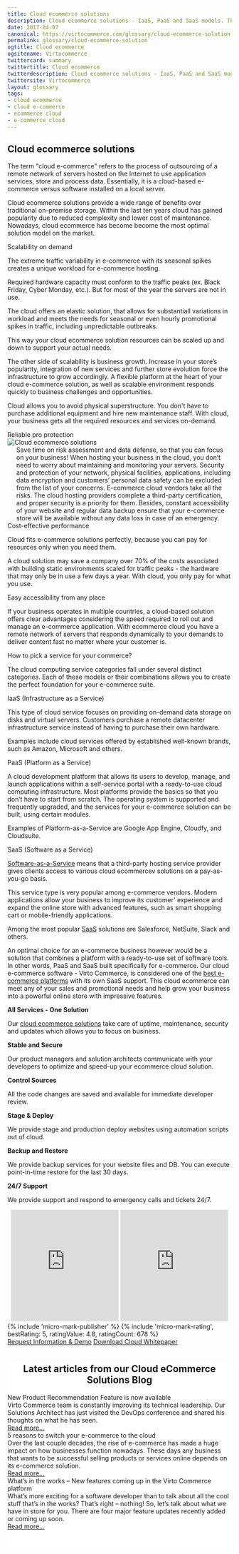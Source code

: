 ```yaml
---
title: Cloud ecommerce solutions
description: Cloud ecommerce solutions - IaaS, PaaS and SaaS models. The difference between various cloud-based application types.
date: 2017-04-07
canonical: https://virtocommerce.com/glossary/cloud-ecommerce-solution
permalink: glossary/cloud-ecommerce-solution
ogtitle: Cloud ecommerce
ogsitename: Virtocommerce
twittercard: summary
twittertitle: Cloud ecommerce
twitterdescription: Cloud ecommerce solutions - IaaS, PaaS and SaaS models. The difference between various cloud-based application types.
twittersite: Virtocommerce
layout: glossary
tags:
- cloud ecommerce
- cloud e-commerce
- ecommerce cloud
- e-commerce cloud
---
```

<section itemscope itemtype="http://schema.org/Article">
    <meta itemprop="author" content="Virtocommerce">
    <meta itemprop="datePublished" content="2017-09-06">
    <meta itemprop="dateModified" content="2018-02-22">
    <div itemprop="articleBody" class="business-cnt">
        <div itemprop="mainEntityOfPage" class="head __cart">
            <h1 itemprop="headline" class="title">Cloud ecommerce solutions</h1>
        </div>
        <div class="text">
            <p>The term "cloud e-commerce" refers to the process of outsourcing of a remote network of servers hosted on the Internet to use application services, store and process data. Essentially, it is a cloud-based e-commerce versus software installed on a local server.</p>
            <p>Cloud ecommerce solutions provide a wide range of benefits over traditional on-premise storage. Within the last ten years cloud has gained popularity due to reduced complexity and lower cost of maintenance. Nowadays, cloud ecommerce has become become the most optimal solution model on the market.</p>
        </div>
        <div class="section-title">Scalability on demand</div>
        <div class="text">
            <p>The extreme traffic variability in e-commerce with its seasonal spikes creates a unique workload for e-commerce hosting.</p>
            <p>Required hardware capacity must conform to the traffic peaks (ex. Black Friday, Cyber Monday, etc.). But for most of the year the servers are not in use.</p>
            <p>The cloud offers an elastic solution, that allows for substantiall variations in workload and meets the needs for seasonal or even hourly promotional spikes in traffic, including unpredictable outbreaks.</p>
            <p>This way your cloud ecommerce solution resources can be scaled up and down to support your actual needs.</p>
            <p>The other side of scalability is business growth. Increase in your store’s popularity, integration of new services and further store evolution force the infrastructure to grow accordingly. A flexible platform at the heart of your cloud e-commerce solution, as well as scalable environment responds quickly to business challenges and opportunities.</p>
            <p>Cloud allows you to avoid physical superstructure. You don't have to purchase additional equipment and hire new maintenance staff. With cloud, your business gets all the required resources and services on-demand.</p>
        </div>
        <div class="section-title">Reliable pro protection</div>
        <div class="row">
            <div class="col __col-30">
                <span itemprop="image" itemscope itemtype="https://schema.org/ImageObject">
                    <img itemprop="url contentUrl" alt="Cloud ecommerce solutions" src="assets/images/ecommerce-cloud.png" />
                    <meta itemprop="width" content="213">
                    <meta itemprop="height" content="160">
                </span>
            </div>
            <div class="col __col-70 text" style="margin-top: 0; padding-left: 20px;">
                Save time on risk assessment and data defense, so that you can focus on your business! When hosting your business in the cloud, you don’t need to worry about maintaining and monitoring your servers. Security and protection of your network, physical facilities, applications, including data encryption and customers’ personal data safety can be excluded from the list of your concerns. E-commerce cloud vendors take all the risks. The cloud hosting providers complete a third-party certification, and proper security is a priority for them. Besides, constant accessibility of your website and regular data backup ensure that your e-commerce store will be available without any data loss in case of an emergency.
            </div>
        </div>
        <div class="section-title">Cost-effective performance</div>
        <div class="text">
            <p>Cloud fits e-commerce solutions perfectly, because you can pay for resources only when you need them.</p>
            <p>A cloud solution may save a company over 70% of the costs associated with building static environments scaled for traffic peaks - the hardware that may only be in use a few days a year. With cloud, you only pay for what you use.</p>
        </div>
        <div class="section-title">Easy accessibility from any place</div>
        <div class="text">
            <p>If your business operates in multiple countries, a cloud-based solution offers clear advantages considering the speed required to roll out and manage an e-commerce application. With ecommerce cloud you have a remote network of servers that responds dynamically to your demands to deliver content fast no matter where your customer is.</p>
        </div>
        <div class="section-title">How to pick a service for your commerce?</div>
        <div class="text">
            <p>The cloud computing service categories fall under several distinct categories. Each of these models or their combinations allows you to create the perfect foundation for your e-commerce suite.</p>
        </div>
        <div class="section-title-h4">IaaS (Infrastructure as a Service)</div>
        <div class="text">
            <p>This type of cloud service focuses on providing on-demand data storage on disks and virtual servers. Customers purchase a remote datacenter infrastructure service instead of having to purchase their own hardware.</p>
            <p>Examples include cloud services offered by established well-known brands, such as Amazon, Microsoft and others.</p>
        </div>
        <div class="section-title-h4">PaaS (Platform as a Service)</div>
        <div class="text">
            <p>A cloud development platform that allows its users to develop, manage, and launch applications within a self-service portal with a ready-to-use cloud computing infrastructure. Most platforms provide the basics so that you don’t have to start from scratch. The operating system is supported and frequently upgraded, and the services for your e-commerce solution can be built, using certain modules.</p>
            <p>Examples of Platform-as-a-Service are Google App Engine, Cloudfy, and Cloudsuite.</p>
        </div>
        <div class="section-title-h4">SaaS (Software as a Service)</div>
        <div class="text">
            <p><a href="{{ '/glossary/saas-ecommerce' | absolute_url }}">Software-as-a-Service</a> means that a third-party hosting service provider gives clients access to various cloud ecommercev solutions on a pay-as-you-go basis.</p>
            <p>This service type is very popular among e-commerce vendors. Modern applications allow your business to improve its customer' experience and expand the online store with advanced features, such as smart shopping cart or mobile-friendly applications.</p>
            <p>Among the most popular <a href="{{ '/glossary/saas-ecommerce' | absolute_url }}">SaaS</a> solutions are Salesforce, NetSuite, Slack and others.</p>
            <p>An optimal choice for an e-commerce business however would be a solution that combines a platform with a ready-to-use set of software tools. In other words, PaaS and SaaS built specifically for e-commerce. Our cloud e-commerce software - Virto Commerce, is considered one of the <a href="{{ '/glossary/best-ecommerce-platforms' | absolute_url }}">best e-commerce platforms</a> with its own SaaS support. This cloud ecommerce can meet any of your sales and promotional needs and help grow your business into a powerful online store with impressive features.</p>
        </div>
        <div class="row">
            <div class="col-md-6">
                <strong>All Services - One Solution</strong>
                <p class="text">Our <a href="{{ '/enterprise-ecommerce-architecture' | absolute_url }}">cloud ecommerce solutions</a> take care of uptime, maintenance, security and updates which allows you to focus on business.</p>
            </div>
            <div class="col-md-6">
                <strong>Stable and Secure</strong>
                <p class="text">Our product managers and solution architects communicate with your developers to optimize and speed-up your ecommerce cloud solution.</p>
            </div>
        </div>
        <div class="row">
            <div class="col-md-6">
                <strong>Control Sources</strong>
                <p class="text">All the code changes are saved and available for immediate developer review.</p>
            </div>
            <div class="col-md-6">
                <strong>Stage & Deploy</strong>
                <p class="text">We provide stage and production deploy websites using automation scripts out of cloud.</p>
            </div>
        </div>
        <div class="row">
            <div class="col-md-6">
                <strong>Backup and Restore</strong>
                <p class="text">We provide backup services for your website files and DB. You can execute point-in-time restore for the last 30 days.</p>
            </div>
            <div class="col-md-6">
                <strong>24/7 Support</strong>
                <p class="text">We provide support and respond to emergency calls and tickets 24/7.</p>
            </div>
        </div>
        <div style="text-align: center;">
            <iframe width="48%" height="250" src="https://www.youtube.com/embed/QpRG-HOlrbc?ecver=1" frameborder="0" allowfullscreen></iframe>
            <iframe width="48%" height="250" src="https://www.youtube.com/embed/22BMH86RQys?ecver=1" frameborder="0" allowfullscreen></iframe>
        </div>
        {% include 'micro-mark-publisher' %}
        {% include 'micro-mark-rating', bestRating: 5, ratingValue: 4.8, ratingCount: 678 %}
        <div class="actions">
            <a class="btn btn--orange" href="/contact-us">Request Information & Demo</a>
            <a class="btn btn--orange" href="/whitepapers">Download Cloud Whitepaper</a>
        </div>
    </div>
    <div>
        <div class="blog" style="background: #fff; padding: 0; padding-bottom: 40px;">
            <div style="margin-top: 40px; text-align: center;">
                <h2 class="sub-title">Latest articles from our Cloud eCommerce Solutions Blog</h2>
            </div>
            <div class="row list list--cards">
                <div class="list__item col-md-6">
                    <div class="list__inner">
                        <div class="list__img">
                            <img src="../../assets/images/blog/ai.jpg" alt="" class="list__pic">
                        </div>
                        <div class="list__t">New Product Recommendation Feature is now available</div>
                        <div class="list__descr">
                            Virto Commerce team is constantly improving its technical leadership. Our Solutions Architect has just visited the DevOps conference and shared his thoughts on what he has seen.
                        </div>
                        <a class="btn btn--orange btn--round" href="{{ '/blog/virtocommerce-releases-product-recommendation' | absolute_url }}">Read more...</a>
                    </div>
                </div>
                <div class="list__item col-md-6">
                    <div class="list__inner">
                        <div class="list__img">
                            <img src="../../assets/images/blog/shutterstock_83919073.jpg" alt="" class="list__pic">
                        </div>
                        <div class="list__t">5 reasons to switch your e-commerce to the cloud</div>
                        <div class="list__descr">
                            Over the last couple decades, the rise of e-commerce has made a huge impact on how businesses function nowadays. These days any business that wants to be successful selling products or services online depends on its e-commerce solution. 
                        </div>
                        <a class="btn btn--orange btn--round" href="{{ '/blog/five-reasons-to-switch-ecommerce-to-cloud' | absolute_url }}">Read more...</a>
                    </div>
                </div>
                <div class="list__item col-md-6">
                    <div class="list__inner">
                        <div class="list__img">
                            <img src="../../assets/images/blog/update.jpg" alt="" class="list__pic">
                        </div>
                        <div class="list__t">
                            What’s in the works – New features coming up in the Virto Commerce platform
                        </div>
                        <div class="list__descr">
                            What’s more exciting for a software developer than to talk about all the cool stuff that’s in the works? That’s right – nothing! So, let’s talk about what we have in store for you. There are four major feature updates recently added or coming up soon.
                        </div>
                        <a class="btn btn--orange btn--round" href="{{ '/blog/new-features-in-virtocommerce' | absolute_url }}">Read more...</a>
                    </div>
                </div>
            </div>
        </div>
    </div>
</section>